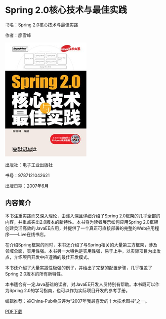 # Spring 2.0核心技术与最佳实践

<!-- https://www.liaoxuefeng.com/article/895883556158144 -->

书名：Spring 2.0核心技术与最佳实践

作者：廖雪峰

![spring-2.0](spring-2.jpg)

出版社：电子工业出版社

书号：9787121042621

出版日期：2007年6月

## 内容简介

本书注重实践而又深入理论，由浅入深且详细介绍了Spring 2.0框架的几乎全部的内容，并重点突出2.0版本的新特性。本书将为读者展示如何应用Spring 2.0框架创建灵活高效的JavaEE应用，并提供了一个真正可直接部署的完整的Web应用程序——Live在线书店。

在介绍Spring框架的同时，本书还介绍了与Spring相关的大量第三方框架，涉及领域全面，实用性强。本书另一大特色是实用性强，易于上手，以实际项目为出发点，介绍项目开发中应遵循的最佳开发模式。

本书还介绍了大量实践性极强的例子，并给出了完整的配置步骤，几乎覆盖了Spring 2.0版本的所有新特性。

本书适合有一定Java基础的读者，对JavaEE开发人员特别有帮助。本书既可以作为Spring 2.0的学习指南，也可以作为实际项目开发的参考手册。

编辑推荐：被China-Pub会员评为“2007年我最喜爱的十大技术图书”之一。

[PDF下载](spring-2.pdf)
